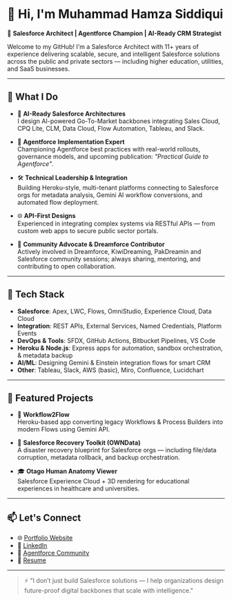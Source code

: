# 👋 Hi, I'm Muhammad Hamza Siddiqui

🔧 **Salesforce Architect | Agentforce Champion | AI-Ready CRM Strategist**

Welcome to my GitHub! I'm a Salesforce Architect with 11+ years of experience delivering scalable, secure, and intelligent Salesforce solutions across the public and private sectors — including higher education, utilities, and SaaS businesses.

---

## 💼 What I Do

- 🧠 **AI-Ready Salesforce Architectures**  
  I design AI-powered Go-To-Market backbones integrating Sales Cloud, CPQ Lite, CLM, Data Cloud, Flow Automation, Tableau, and Slack.

- 🚀 **Agentforce Implementation Expert**  
  Championing Agentforce best practices with real-world rollouts, governance models, and upcoming publication: *"Practical Guide to Agentforce"*.

- 🛠 **Technical Leadership & Integration**  
  Building Heroku-style, multi-tenant platforms connecting to Salesforce orgs for metadata analysis, Gemini AI workflow conversions, and automated flow deployment.

- 🌐 **API-First Designs**  
  Experienced in integrating complex systems via RESTful APIs — from custom web apps to secure public sector portals.

- 🌱 **Community Advocate & Dreamforce Contributor**  
  Actively involved in Dreamforce, KiwiDreaming, PakDreamin and Salesforce community sessions; always sharing, mentoring, and contributing to open collaboration.

---

## 🔧 Tech Stack

- **Salesforce**: Apex, LWC, Flows, OmniStudio, Experience Cloud, Data Cloud  
- **Integration**: REST APIs, External Services, Named Credentials, Platform Events  
- **DevOps & Tools**: SFDX, GitHub Actions, Bitbucket Pipelines, VS Code  
- **Heroku & Node.js**: Express apps for automation, sandbox orchestration, & metadata backup  
- **AI/ML**: Designing Gemini & Einstein integration flows for smart CRM  
- **Other**: Tableau, Slack, AWS (basic), Miro, Confluence, Lucidchart

---

## 📌 Featured Projects

- 🔄 **Workflow2Flow**  
  Heroku-based app converting legacy Workflows & Process Builders into modern Flows using Gemini API.

- 🧭 **Salesforce Recovery Toolkit (OWNData)**  
  A disaster recovery blueprint for Salesforce orgs — including file/data corruption, metadata rollback, and backup orchestration.

- 🎓 **Otago Human Anatomy Viewer**  
  Salesforce Experience Cloud + 3D rendering for educational experiences in healthcare and universities.

---

## 📫 Let's Connect

- 🌐 [Portfolio Website](http://mhamzas.com)  
- 💼 [LinkedIn](https://linkedin.com/in/mhamzas)  
- 🧠 [Agentforce Community](https://trailblazer.me/id/mhamzas)  
- 🧾 [Resume](http://mhamzas.com)

---

> ⚡ "I don’t just build Salesforce solutions — I help organizations design future-proof digital backbones that scale with intelligence."



<!---
mhamzas/mhamzas is a ✨ special ✨ repository because its `README.md` (this file) appears on your GitHub profile.
You can click the Preview link to take a look at your changes.
--->
